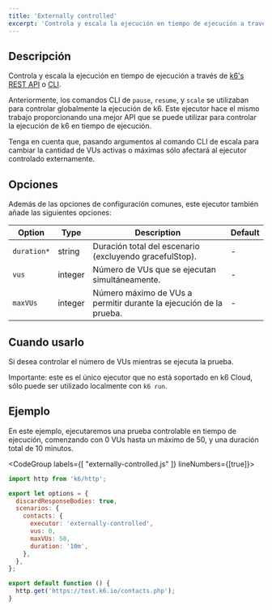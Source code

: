 ```yaml
---
title: 'Externally controlled'
excerpt: 'Controla y escala la ejecución en tiempo de ejecución a través de REST API o CLI.'
---
```


## Descripción

Controla y escala la ejecución en tiempo de ejecución a través de [k6's REST API](/misc/k6-rest-api) o [CLI](https://k6.io/blog/how-to-control-a-live-k6-test).

Anteriormente, los comandos CLI de `pause`, `resume`, y `scale` se utilizaban para controlar globalmente la ejecución de k6. Este ejecutor hace el mismo trabajo proporcionando una mejor API que se puede utilizar para controlar la ejecución de k6 en tiempo de ejecución.

Tenga en cuenta que, pasando argumentos al comando CLI de escala para cambiar la cantidad de VUs activas o máximas sólo afectará al ejecutor controlado externamente.

## Opciones

Además de las opciones de configuración comunes, este ejecutor también añade las siguientes opciones:

| Option      | Type    | Description                                         | Default |
| ----------- | ------- | --------------------------------------------------- | ------- |
| `duration*` | string  | Duración total del escenario (excluyendo gracefulStop).                                | -       |
| `vus`       | integer | Número de VUs que se ejecutan simultáneamente.                  | -       |
| `maxVUs`    | integer | Número máximo de VUs a permitir durante la ejecución de la prueba. | -       |

## Cuando usarlo


Si desea controlar el número de VUs mientras se ejecuta la prueba.

Importante: este es el único ejecutor que no está soportado en k6 Cloud, sólo puede ser utilizado localmente con `k6 run`.


## Ejemplo

En este ejemplo, ejecutaremos una prueba controlable en tiempo de ejecución, comenzando con 0 VUs hasta un máximo de 50, y una duración total de 10 minutos.

<CodeGroup labels={[ "externally-controlled.js" ]} lineNumbers={[true]}>

```javascript
import http from 'k6/http';

export let options = {
  discardResponseBodies: true,
  scenarios: {
    contacts: {
      executor: 'externally-controlled',
      vus: 0,
      maxVUs: 50,
      duration: '10m',
    },
  },
};

export default function () {
  http.get('https://test.k6.io/contacts.php');
}
```

</CodeGroup>
